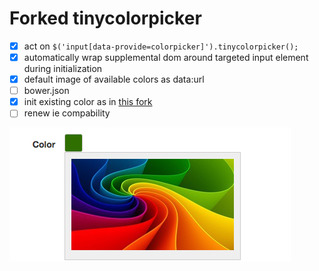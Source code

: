 # Forked tinycolorpicker

* [x] act on `$('input[data-provide=colorpicker]').tinycolorpicker();`
* [x] automatically wrap supplemental dom around targeted input element during initialization
* [x] default image of available colors as data:url
* [ ] bower.json
* [x] init existing color as in [this fork](https://github.com/weekens/tinycolorpicker/commit/dd1dbe11e8b587c0126f2eab866ffcdbb220d6c1)
* [ ] renew ie compability

![screenshot](/examples/simple/images/screenshot.png?raw=true "Screenshot")
